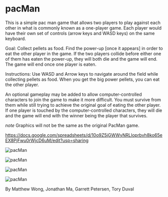 # pacMan
This is a simple pac man game that allows two players to play against each other in what is commonly known as a one-player game. Each player would have their own set of controls (arrow keys and WASD keys) on the same keyboard. 

Goal: Collect pellets as food. Find the power-up [once it appears] in order to eat the other player in the game. If the two players collide before either one of them has eaten the power-up, they will both die and the game will end. The game will end once one player is eaten. 

Instructions: Use WASD and Arrow keys to navigate around the field while collecting pellets as food. When you get the big power pellets, you can eat the other player.

An optional gameplay may be added to allow computer-controlled characters to join the game to make it more difficult. You must survive from them while still trying to achieve the original goal of eating the other player. If one player is touched by the computer-controlled characters, they will die and the game will end with the winner being the player that survives. 

*note* Graphics will not be the same as the original PacMan game. 

https://docs.google.com/spreadsheets/d/10o9Z5jGWWyNRLloprbvh8ko65eEX8PjFwu0rWjcD6uM/edit?usp=sharing

![pacMan](https://github.com/WREX-YX/pacMan/blob/master/src/PacMan.PNG)

![pacMan](https://github.com/WREX-YX/pacMan/blob/master/src/pacman.png)

![pacMan](https://github.com/WREX-YX/pacMan/blob/master/src/googlepacman.jpg)

![pacMan](https://github.com/WREX-YX/pacMan/blob/master/src/twopacmans.png)


By Matthew Wong, Jonathan Ma, Garrett Petersen, Tory Duval
